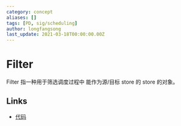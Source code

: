 ```yaml
---
category: concept
aliases: []
tags: [PD, sig/scheduling]
author: longfangsong
last_update: 2021-03-18T00:00:00.00Z
---
```

# Filter

Filter 指一种用于筛选调度过程中 能作为源/目标 store 的 store 的对象。

## Links

- [代码](https://github.com/tikv/pd/blob/5f447aee51fa243f37de871dca6b13fd4565d827/server/schedule/filter/filters.go#L80)
